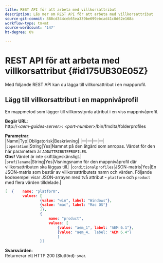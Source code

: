 ```yaml
---
title: REST API för att arbeta med villkorsattribut
description: Läs mer om REST API för att arbeta med villkorsattribut
source-git-commit: 880cd344ceb65ea339be699ebcad41c0d62e168a
workflow-type: tm+mt
source-wordcount: '147'
ht-degree: 0%

---
```


# REST API för att arbeta med villkorsattribut {#id175UB30E05Z}

Med följande REST API kan du lägga till villkorsattribut i en mappprofil.

## Lägg till villkorsattribut i en mappnivåprofil

En mappmetod som lägger till villkorsstyrda attribut i en viss mappnivåprofil.

**Begär URL**:\
http://*&lt;aem-guides-server>*: *&lt;port-number>*/bin/fmdita/folderprofiles

**Parametrar**:\
|Namn|Typ|Obligatorisk|Beskrivning| |—|—|—|—| |`:operation`|String|Yes|Namnet på den åtgärd som anropas. Värdet för den här parametern är ``ADDATTRIBUTEPROFILES``. <br> **Obs!** Värdet är inte skiftlägeskänsligt.| |`profilename`|String|Yes|Visningsnamn för den mappnivåprofil där villkorsattributen ska läggas till.| |`conditionalprofiles`|JSON-matris|Yes|En JSON-matris som består av villkorsattributets namn och värden. Följande kodexempel visar JSON-arrayen med två attribut - `platform` och `product` med flera värden tilldelade.|

```JSON
[  {    name: "platform",    
        values: [       
                {value: "win", label: "Windows"},       
                {value: "mac", label: "Mac OS"}    
                ]},
                {    
                    name: "product",    
                    values: [      
                        {value: "aem_1", label: "AEM 6.1"},     
                        {value: "aem_4,  label: "AEM 6.4"}  
                        ]  
                }]
```

**Svarsvärden**:\
Returnerar ett HTTP 200 \(Slutförd\)-svar.
